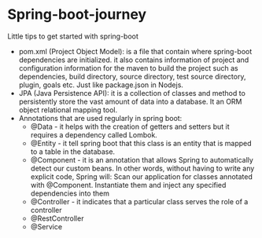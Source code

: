 # Spring-boot-journey

Little tips to get started with spring-boot 

- pom.xml (Project Object Model): is a file that contain where spring-boot dependencies are initialized. it also contains information of project and configuration information for the maven to build the project such as dependencies, build directory, source directory, test source directory, plugin, goals etc.  Just like package.json in Nodejs.
- JPA (Java Persistence API): it is a collection of classes and method to persistently store the vast amount of data into a database. It an ORM object relational mapping tool.
- Annotations that are used regularly in spring boot:
    - @Data - it helps with the creation of getters and setters but it requires a dependency called Lombok. 
    - @Entity - it tell spring boot that this class is an entity that is mapped to a table in the database.
    - @Component - it is an annotation that allows Spring to automatically detect our custom beans. In other words, without having to write any explicit code, Spring will: Scan our application for classes annotated with @Component. Instantiate them and inject any specified dependencies into them
    - @Controller - it indicates that a particular class serves the role of a controller
    - @RestController
    - @Service


